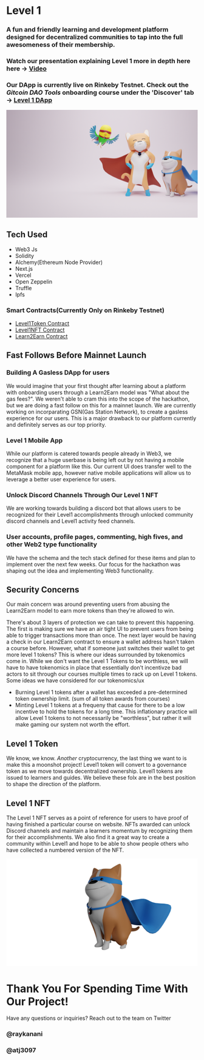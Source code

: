 # Level 1  
### A fun and friendly learning and development platform designed for decentralized communities to tap into the full awesomeness of their membership. 
### Watch our presentation explaining Level 1 more in depth here here -> [Video](https://youtu.be/labhduL_v0Y)
### Our DApp is currently live on Rinkeby Testnet. Check out the *Gitcoin DAO Tools* onboarding course under the 'Discover' tab -> [Level 1 DApp](https://level1.vercel.app/)  


<p align="center">
 <img src="public/assets/images/L1_Mascots_1.png?raw=true" alt="Next js starter banner">
</p>

## Tech Used

- Web3 Js 
- Solidity 
- Alchemy(Ethereum Node Provider) 
- Next.js 
- Vercel
- Open Zeppelin
- Truffle 
- Ipfs

### Smart Contracts(Currently Only on Rinkeby Testnet)

- [Level1Token Contract](https://rinkeby.etherscan.io/address/0xea5Bd7D2aBe3c8546D70c470A65422CC322266E4)
- [Level1NFT Contract](https://rinkeby.etherscan.io/address/0x278C8D7ae2694f888894EA4817eCdB84bc5E6781)
- [Learn2Earn Contract](https://rinkeby.etherscan.io/address/0x45b3fe142ba8c4d55b1f726a24d7ea335516680c)

## Fast Follows Before Mainnet Launch

### Building A Gasless DApp for users  
We would imagine that your first thought after learning about a platform with onboarding users through a Learn2Earn model was "What about the gas fees?". We weren't able to cram this into the scope of the hackathon, but we are doing a fast follow on this for a mainnet launch. We are currently working on incorparating GSN(Gas Station Network), to create a gasless experience for our users. This is a major drawback to our platform currently and definitely serves as our top priority.

### Level 1 Mobile App 
While our platform is catered towards people already in Web3, we recognize that a huge userbase is being left out by not having a mobile component for a platform like this. Our current UI does transfer well to the MetaMask mobile app, however native mobile applications will allow us to leverage a better user experience for users.  

### Unlock Discord Channels Through Our Level 1 NFT 
We are working towards building a discord bot that allows users to be recognized for their Level1 accomplishments through unlocked community discord channels and Level1 activity feed channels.

### User accounts, profile pages, commenting, high fives, and other Web2 type functionality
We have the schema and the tech stack defined for these items and plan to implement over the next few weeks. Our focus for the hackathon was shaping out the idea and implementing Web3 functionality.

## Security Concerns 
Our main concern was around preventing users from abusing the Learn2Earn model to earn more tokens than they're allowed to win.


There's about 3 layers of protection we can take to prevent this happening. The first is making sure we have an air tight UI to prevent users from being able to trigger transactions more than once. The next layer would be having a check in our Learn2Earn contract to ensure a wallet address hasn't taken a course before. However, what if someone just switches their wallet to get more level 1 tokens? This is where our ideas surrounded by tokenomics come in. While we don't want the Level 1 Tokens to be worthless, we will have to have tokenomics in place that essentially don't incentivze bad actors to sit through our courses multiple times to rack up on Level 1 tokens. 
Some ideas we have considered for our tokenomics/ux
- Burning Level 1 tokens after a wallet has exceeded a pre-determined token ownership limit. (sum of all token awards from courses)
- Minting Level 1 tokens at a frequeny that cause for there to be a low incentive to hold the tokens for a long time. This inflationary practice will allow Level 1 tokens to not necessarily be "worthless", but rather it will make gaming our system not worth the effort. 


## Level 1 Token 
We know, we know. *Another* cryptocurrency, the last thing we want to is make this a moonshot project! Level1 token will convert to a governance token as we move towards decentralized ownership. Level1 tokens are issued to learners and guides. We believe these folx are in the best position to shape the direction of the platform.

## Level 1 NFT  
The Level 1 NFT serves as a point of reference for users to have proof of having finished a particular course on website. NFTs awarded can unlock Discord channels and maintain a learners momentum by recognizing them for their accomplishments. We also find it a great way to create a community within Level1 and hope to be able to show people others who have collected a numbered version of the NFT.   
<p align="center">
 <img src="public/assets/images/Dog_2_3.png?raw=true" alt="Level1 Mascot">
</p>

# Thank You For Spending Time With Our Project! 
Have any questions or inquiries? 
Reach out to the team on Twitter 
### @raykanani
### @atj3097 

